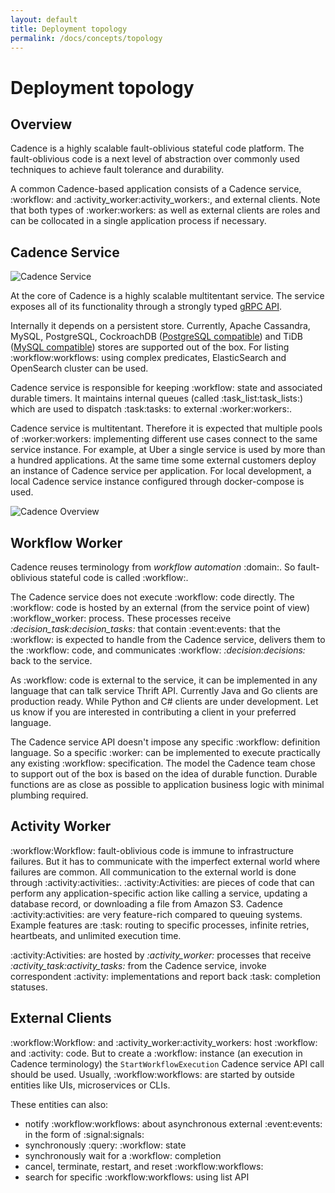 ```yaml
---
layout: default
title: Deployment topology
permalink: /docs/concepts/topology
---
```


# Deployment topology

## Overview

Cadence is a highly scalable fault-oblivious stateful code platform. The fault-oblivious code is a next level of abstraction over commonly used techniques to achieve fault tolerance and durability.

A common Cadence-based application consists of a Cadence service, :workflow: and :activity_worker:activity_workers:, and external clients.
Note that both types of :worker:workers: as well as external clients are roles and can be collocated in a single application process if necessary.

## Cadence Service

![Cadence Service](/img/overview.png)

At the core of Cadence is a highly scalable multitentant service. The service exposes all of its functionality through a strongly typed [gRPC API](https://github.com/uber/cadence-idl/tree/master/proto/uber/cadence/api/v1).

Internally it depends on a persistent store. Currently, Apache Cassandra, MySQL, PostgreSQL, CockroachDB ([PostgreSQL compatible](https://www.cockroachlabs.com/docs/stable/postgresql-compatibility.html)) and TiDB ([MySQL compatible](https://docs.pingcap.com/tidb/dev/mysql-compatibility)) stores are supported out of the box. For listing :workflow:workflows: using complex predicates, ElasticSearch and OpenSearch cluster can be used.

Cadence service is responsible for keeping :workflow: state and associated durable timers. It maintains internal queues (called :task_list:task_lists:) which are used to dispatch :task:tasks: to external :worker:workers:.

Cadence service is multitentant. Therefore it is expected that multiple pools of :worker:workers: implementing different use cases connect to the same service instance. For example, at Uber a single service is used by more than a hundred applications. At the same time some external customers deploy an instance of Cadence service per application. For local development, a local Cadence service instance configured through docker-compose is used.

![Cadence Overview](/img/cadence-overview.svg)

## Workflow Worker

Cadence reuses terminology from _workflow automation_ :domain:. So fault-oblivious stateful code is called :workflow:.

The Cadence service does not execute :workflow: code directly. The :workflow: code is hosted by an external (from the service point of view) :workflow_worker: process. These processes receive _:decision_task:decision_tasks:_ that contain :event:events: that the :workflow: is expected to handle from the Cadence service, delivers them to the :workflow: code, and communicates :workflow: _:decision:decisions:_ back to the service.

As :workflow: code is external to the service, it can be implemented in any language that can talk service Thrift API. Currently Java and Go clients are production ready. While Python and C# clients are under development. Let us know if you are interested in contributing a client in your preferred language.

The Cadence service API doesn't impose any specific :workflow: definition language. So a specific :worker: can be implemented to execute practically any existing :workflow: specification. The model the Cadence team chose to support out of the box is based on the idea of durable function. Durable functions are as close as possible to application business logic with minimal plumbing required.

## Activity Worker

:workflow:Workflow: fault-oblivious code is immune to infrastructure failures. But it has to communicate with the imperfect external world where failures are common. All communication to the external world is done through :activity:activities:. :activity:Activities: are pieces of code that can perform any application-specific action like calling a service, updating a database record, or downloading a file from Amazon S3. Cadence :activity:activities: are very feature-rich compared to queuing systems. Example features are :task: routing to specific processes, infinite retries, heartbeats, and unlimited execution time.

:activity:Activities: are hosted by _:activity_worker:_ processes that receive _:activity_task:activity_tasks:_ from the Cadence service, invoke correspondent :activity: implementations and report back :task: completion statuses.

## External Clients

:workflow:Workflow: and :activity_worker:activity_workers: host :workflow: and :activity: code. But to create a :workflow: instance (an execution in Cadence terminology) the `StartWorkflowExecution` Cadence service API call should be used. Usually, :workflow:workflows: are started by outside entities like UIs, microservices or CLIs.

These entities can also:

- notify :workflow:workflows: about asynchronous external :event:events: in the form of :signal:signals:
- synchronously :query: :workflow: state
- synchronously wait for a :workflow: completion
- cancel, terminate, restart, and reset :workflow:workflows:
- search for specific :workflow:workflows: using list API
